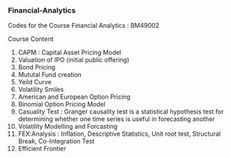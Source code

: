 ### Financial-Analytics
Codes for the Course Financial Analytics : BM49002

Course Content 
1. CAPM : Capital Asset Pricing Model
2. Valuation of IPO (initial public offering)
3. Bond Pricing
4. Mututal Fund creation
5. Yeild Curve
6. Volatility Smiles
7. American and European Option Pricing
8. Binomial Option Pricing Model
9. Casuality Test : Granger causality test is a statistical hypothesis test for determining whether one time series is useful in forecasting another
10. Volatility Modelling and Forcasting
11. FEX:Analysis : Inflation, Descriptive Statistics, Unit root test, Structural Break, Co-Integration Test
12. Efficient Frontier
